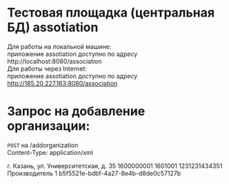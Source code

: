 Тестовая площадка (центральная БД) assotiation
==============================

Для работы на локальной машине:
<br/>
приложение assotiation доступно по адресу http://localhost:8080/association
<br/>
Для работы через Internet:
<br/>
приложение assotiation доступно по адресу http://185.20.227.163:8080/association
<br/>


Запрос на добавление организации:
==============================
`POST` на /addorganization
<br/>
Content-Type: application/xml
<br/>

<?xml version="1.0" encoding="UTF-8" standalone="yes"?>
<envelope>
    <body>
        <organization>
            <adressOfOrganization>г. Казань, ул. Университетская, д. 35</adressOfOrganization>
            <inn>1600000001</inn>
            <kpp>1601001</kpp>
            <ogrn>1231231434351</ogrn>
            <nameOfOrganization>Производитель 1</nameOfOrganization>
            <uid>b5f5521e-bdbf-4a27-8e4b-d8de0c57127b</uid>
        </organization>
    </body>
    <header/>
</envelope>

